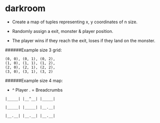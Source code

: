 # darkroom

* Create a map of tuples representing x, y coordinates of n size.

* Randomly assign a exit, monster & player position.

* The player wins if they reach the exit, loses if they land on the monster.

######Example size 3 grid:
```
(0, 0), (0, 1), (0, 2),
(1, 0), (1, 1), (1, 2),
(2, 0), (2, 1), (2, 2),
(3, 0), (3, 1), (3, 2)
```
######Example size 4 map:
* ^ Player . = Breadcrumbs
```
|_____| |__^__| |_____|

|_____| |_____| |__.__|

|__.__| |__.__| |__.__|

```
